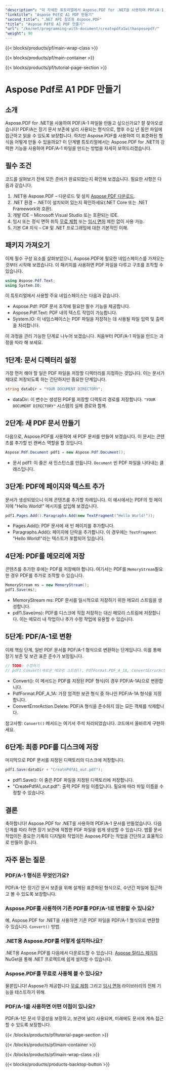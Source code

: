 ```yaml
---
"description": "이 자세한 튜토리얼에서 Aspose.PDF for .NET을 사용하여 PDF/A-1 파일을 만드는 방법을 알아보세요. 코드 예제와 설명을 포함한 단계별 가이드입니다."
"linktitle": "Aspose Pdf로 A1 PDF 만들기"
"second_title": ".NET API 참조용 Aspose.PDF"
"title": "Aspose Pdf로 A1 PDF 만들기"
"url": "/ko/net/programming-with-document/createpdfa1withasposepdf/"
"weight": 90
---
```


{{< blocks/products/pf/main-wrap-class >}}

{{< blocks/products/pf/main-container >}}

{{< blocks/products/pf/tutorial-page-section >}}

# Aspose Pdf로 A1 PDF 만들기

## 소개

Aspose.PDF for .NET을 사용하여 PDF/A-1 파일을 만들고 싶으신가요? 잘 찾아오셨습니다! PDF/A는 장기 문서 보존에 널리 사용되는 형식으로, 향후 수십 년 동안 파일에 접근하고 읽을 수 있도록 보장합니다. 하지만 Aspose.PDF를 사용하여 이 표준화된 형식을 어떻게 만들 수 있을까요? 이 단계별 튜토리얼에서는 Aspose.PDF for .NET의 강력한 기능을 사용하여 PDF/A-1 파일을 만드는 방법을 자세히 보여드리겠습니다.

## 필수 조건

코드를 살펴보기 전에 모든 준비가 완료되었는지 확인해 보겠습니다. 필요한 사항은 다음과 같습니다.

1. .NET용 Aspose.PDF – 다운로드 및 설치 [Aspose PDF 다운로드](https://releases.aspose.com/pdf/net/).
2. .NET 환경 – .NET이 설치되어 있는지 확인하세요(.NET Core 또는 .NET Framework와 호환).
3. 개발 IDE – Microsoft Visual Studio 또는 호환되는 IDE.
4. 임시 또는 정식 면허 취득 [무료 체험](https://releases.aspose.com/) 또는 [임시 면허](https://purchase.aspose.com/temporary-license/) 제한 없이 사용 가능.
5. 기본 C# 지식 – C# 및 .NET 프로그래밍에 대한 기본적인 이해.

## 패키지 가져오기

이제 필수 구성 요소를 살펴보았으니, Aspose.PDF에 필요한 네임스페이스를 가져오는 것부터 시작해 보겠습니다. 이 패키지를 사용하면 PDF 파일을 다루고 구조를 조작할 수 있습니다.

```csharp
using Aspose.Pdf.Text;
using System.IO;
```

이 튜토리얼에서 사용할 주요 네임스페이스는 다음과 같습니다.
- Aspose.Pdf: PDF 문서 조작에 필요한 필수 기능을 제공합니다.
- Aspose.Pdf.Text: PDF 내의 텍스트 작업이 가능합니다.
- System.IO: 이 네임스페이스는 PDF 파일을 저장하는 데 사용될 파일 입력 및 출력을 처리합니다.

이 과정을 관리 가능한 단계로 나누어 보겠습니다. 처음부터 PDF/A-1 파일을 만드는 과정을 따라 해 보세요.

## 1단계: 문서 디렉터리 설정

가장 먼저 해야 할 일은 PDF 파일을 저장할 디렉터리를 지정하는 것입니다. 이는 문서가 제대로 저장되도록 하는 간단하지만 중요한 단계입니다.

```csharp
string dataDir = "YOUR DOCUMENT DIRECTORY";
```

- dataDir: 이 변수는 생성된 PDF를 저장할 디렉토리 경로를 저장합니다. `"YOUR DOCUMENT DIRECTORY"` 시스템의 실제 경로와 함께.

## 2단계: 새 PDF 문서 만들기

다음으로, Aspose.PDF를 사용하여 새 PDF 문서를 만들어 보겠습니다. 이 문서는 콘텐츠를 추가할 빈 캔버스 역할을 할 것입니다.

```csharp
Aspose.Pdf.Document pdf1 = new Aspose.Pdf.Document();
```

- 문서 pdf1: 이 줄은 새 인스턴스를 만듭니다. `Document` 빈 PDF 파일을 나타내는 클래스입니다.

## 3단계: PDF에 페이지와 텍스트 추가

문서가 생성되었으니 이제 콘텐츠를 추가할 차례입니다. 이 예시에서는 PDF의 첫 페이지에 "Hello World!" 메시지를 삽입해 보겠습니다.

```csharp
pdf1.Pages.Add().Paragraphs.Add(new TextFragment("Hello World!"));
```

- Pages.Add(): PDF 문서에 새 빈 페이지를 추가합니다.
- Paragraphs.Add(): 페이지에 단락을 추가합니다. 이 경우에는 `TextFragment` "Hello World!"라는 텍스트가 포함되어 있습니다.

## 4단계: PDF를 메모리에 저장

콘텐츠를 추가한 후에는 PDF를 저장해야 합니다. 여기서는 PDF를 `MemoryStream`필요한 경우 PDF를 추가로 조작할 수 있습니다.

```csharp
MemoryStream ms = new MemoryStream();
pdf1.Save(ms);
```

- MemoryStream ms: PDF 문서를 일시적으로 저장하기 위한 메모리 스트림을 생성합니다.
- pdf1.Save(ms): PDF를 디스크에 직접 저장하는 대신 메모리 스트림에 저장합니다. 이는 메모리 내 작업이나 추가 수정 작업에 유용할 수 있습니다.

## 5단계: PDF/A-1로 변환

이제 핵심 단계, 일반 PDF 문서를 PDF/A-1 형식으로 변환하는 단계입니다. 이를 통해 장기 보존 및 보관 표준 준수가 보장됩니다.

```csharp
// TODO: 수정하기
// pdf1.Convert(새로운 메모리 스트림(), PdfFormat.PDF_A_1A, ConvertErrorAction.Delete);
```

- Convert(): 이 메서드는 PDF를 지정된 PDF 형식(이 경우 PDF/A-1A)으로 변환합니다.
- PdfFormat.PDF_A_1A: 가장 엄격한 보관 형식 중 하나인 PDF/A-1A 형식을 지정합니다.
- ConvertErrorAction.Delete: PDF/A 형식을 준수하지 않는 모든 객체를 삭제합니다.

참고사항: `Convert()` 메서드는 여기서 주석 처리되었습니다. 코드에서 올바르게 구현하세요.

## 6단계: 최종 PDF를 디스크에 저장

마지막으로 PDF 문서를 지정된 디렉토리의 디스크에 저장합니다.

```csharp
pdf1.Save(dataDir + "CreatePdfA1_out.pdf");
```

- pdf1.Save(): 이 줄은 PDF 파일을 지정된 디렉토리에 저장합니다.
- "CreatePdfA1_out.pdf": 출력 PDF 파일 이름입니다. 필요에 따라 파일 이름을 수정할 수 있습니다.

## 결론

축하합니다! Aspose.PDF for .NET을 사용하여 PDF/A-1 문서를 만들었습니다. 다음 단계를 따라 하면 장기 보관에 적합한 PDF 파일을 쉽게 생성할 수 있습니다. 법률 문서 작업이든 중요한 기록의 디지털화 작업이든 Aspose.PDF는 작업을 간단하고 효율적으로 만들어 줍니다.

## 자주 묻는 질문

### PDF/A-1 형식은 무엇인가요?  
PDF/A-1은 장기간 문서 보존을 위해 설계된 표준화된 형식으로, 수년간 파일에 접근하고 볼 수 있도록 보장합니다.

### Aspose.PDF를 사용하여 기존 PDF를 PDF/A-1로 변환할 수 있나요?  
예, Aspose.PDF for .NET을 사용하면 기존 PDF 파일을 PDF/A-1 형식으로 변환할 수 있습니다. `Convert()` 방법.

### .NET용 Aspose.PDF를 어떻게 설치하나요?  
.NET용 Aspose.PDF를 다음에서 다운로드할 수 있습니다. [Aspose 릴리스 페이지](https://releases.aspose.com/pdf/net/)NuGet을 통해 .NET 프로젝트에 쉽게 설치할 수 있습니다.

### Aspose.PDF를 무료로 사용해 볼 수 있나요?  
물론입니다! Aspose가 제공합니다 [무료 체험](https://releases.aspose.com/) 그리고 [임시 면허](https://purchase.aspose.com/temporary-license/) 라이브러리의 전체 기능을 테스트하기 위해.

### PDF/A-1을 사용하면 어떤 이점이 있나요?  
PDF/A-1은 문서 무결성을 보장하고, 보관에 널리 사용되며, 미래에도 문서에 계속 접근할 수 있도록 보장합니다.

{{< /blocks/products/pf/tutorial-page-section >}}

{{< /blocks/products/pf/main-container >}}

{{< /blocks/products/pf/main-wrap-class >}}

{{< blocks/products/products-backtop-button >}}